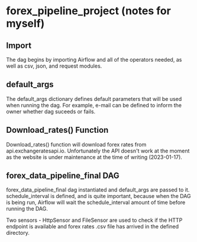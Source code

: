 # forex_pipeline_project (notes for myself)


## Import

The dag begins by importing Airflow and all of the operators needed, as well as csv, json, and request modules. 

## default_args

The default_args dictionary defines default parameters that will be used when running the dag. For example, e-mail can be defined to inform the owner whether dag suceeds or fails. 

## Download_rates() Function
Download_rates() function will download forex rates from api.exchangeratesapi.io. Unfortunately the API doesn't work at the moment as the website is under maintenance at the time of writing (2023-01-17).

## forex_data_pipeline_final DAG
forex_data_pipeline_final dag instantiated and default_args are passed to it. schedule_interval is defined, and is quite important, because when the DAG is being run, Airflow will wait the schedule_interval amount of time before running the DAG.

Two sensors - HttpSensor and FileSensor are used to check if the HTTP endpoint is available and forex rates .csv file has arrived in the defined directory.

